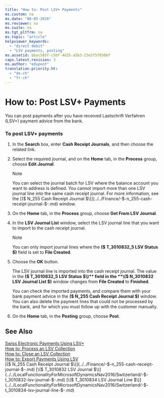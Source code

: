 ```yaml
---
title: "How to: Post LSV+ Payments"
ms.custom: na
ms.date: "06-05-2016"
ms.reviewer: na
ms.suite: na
ms.tgt_pltfrm: na
ms.topic: "article"
helpviewer_keywords: 
  - "direct debit"
  - "LSV payments, posting"
ms.assetid: bbac585f-c5bf-4d35-a5b3-23e5f5f030bf
caps.latest.revision: 3
ms.author: "edupont"
translation.priority.ht: 
  - "de-ch"
  - "fr-ch"
---
```

# How to: Post LSV+ Payments
You can post payments after you have received Lastschrift Verfahren \(LSV\+\) payment advice from the bank.  
  
### To post LSV\+ payments  
  
1.  In the **Search** box, enter **Cash Receipt Journals**, and then choose the related link.  
  
2.  Select the required journal, and on the **Home** tab, in the **Process** group, choose **Edit Journal**.  
  
    > [!NOTE]  
    >  You can select the journal batch for LSV where the balance account you want to address is defined. You cannot import more than one LSV journal line into the same cash receipt journal. For more information, see the [\($ N\_255 Cash Receipt Journal $\)](../../Finance/-$-n_255-cash-receipt-journal-$-.md) window.  
  
3.  On the **Home** tab, in the **Process** group, choose **Get From LSV Journal**.  
  
4.  In the **LSV Journal List** window, select the LSV journal line that you want to import to the cash receipt journal.  
  
    > [!NOTE]  
    >  You can only import journal lines where the **\($ T\_3010832\_5 LSV Status $\)** field is set to **File Created**.  
  
5.  Choose the **OK** button.  
  
     The LSV journal line is imported into the cash receipt journal. The value in the **\($ T\_3010832\_5 LSV Status $\)** field in the **\($ N\_3010832 LSV Journal List $\)** window changes from **File Created** to **Finished**.  
  
     You can check the imported payments, and compare them with your bank payment advice in the **\($ N\_255 Cash Receipt Journal $\)** window. You can also delete the payment lines that could not be processed by the bank, and for which you must follow up with the customer manually.  
  
6.  On the **Home** tab, in the **Posting** group, choose **Post**.  
  
## See Also  
 [Swiss Electronic Payments Using LSV\+](../../LocalFunctionalityForMicrosoftDynamicsNav2016/Switzerland/swiss-electronic-payments-using-lsv-.md)   
 [How to: Process an LSV Collection](../../LocalFunctionalityForMicrosoftDynamicsNav2016/Switzerland/how-to-process-an-lsv-collection.md)   
 [How to: Close an LSV Collection](../../LocalFunctionalityForMicrosoftDynamicsNav2016/Switzerland/how-to-close-an-lsv-collection.md)   
 [How to: Export Payments Using LSV](../../LocalFunctionalityForMicrosoftDynamicsNav2016/Switzerland/how-to-export-payments-using-lsv.md)   
 [\($ N\_255 Cash Receipt Journal $\)](../../Finance/-$-n_255-cash-receipt-journal-$-.md)   
 [\($ T\_3010832 LSV Journal $\)](../../LocalFunctionalityForMicrosoftDynamicsNav2016/Switzerland/-$-t_3010832-lsv-journal-$-.md)   
 [\($ T\_3010834 LSV Journal Line $\)](../../LocalFunctionalityForMicrosoftDynamicsNav2016/Switzerland/-$-t_3010834-lsv-journal-line-$-.md)